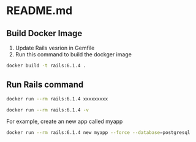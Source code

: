 # README.md

## Build Docker Image

1. Update Rails vesrion in Gemfile
2. Run this command to build the dockger image

```bash
docker build -t rails:6.1.4 .
```

## Run Rails command

```bash
docker run --rm rails:6.1.4 xxxxxxxxx
```

```bash
docker run --rm rails:6.1.4 -v
```

For example, create an new app called myapp

```bash
docker run --rm rails:6.1.4 new myapp --force --database=postgresql
```
